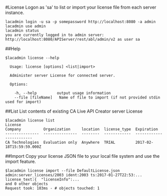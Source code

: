 #License
Logon as 'sa' to list or import your license file from each server instance.
```
lacadmin login -u sa -p somepassword http://localhost:8080 -a admin
lacadmin use admin
lacadmin status
you are currently logged in to admin server: http://localhost:8080/APIServer/rest/abl/admin/v2 as user sa
```
##Help
```
$lacadmin license --help

  Usage: license [options] <list|import>

  Administer server License for connected server.

  Options:

    -h, --help         output usage information
    --file [fileName]   Name of file to import (if not provided stdin used for import)
```
##List
List contents of existing CA Live API Creator server License
```
$lacadmin license list
License                                                                                                           
Company          Organization     location  license_type  Expiration              
---------------  ---------------  --------  ------------  ------------------------
CA Technologies  Evaluation only  Anywhere  TRIAL         2017-02-18T15:59:59.000Z

```
##Import
Copy your license JSON file to your local file system and use the import feature.
```
$lacadmin license import --file DefaultLicense.json 
admin:server_licenses/2003 ident:2003 ts:2017-01-27T22:53:... license_text:{  "licenseInfo":...
and 0 other objects
Request took: 103ms - # objects touched: 1  
```
